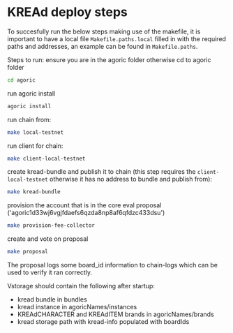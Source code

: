 # KREAd deploy steps

To succesfully run the below steps making use of the makefile, it is important to have a local file `Makefile.paths.local` filled in with the required paths and addresses, an example can be found in `Makefile.paths`.

Steps to run:
ensure you are in the agoric folder otherwise cd to agoric folder

```sh
cd agoric
```

run agoric install

```sh
agoric install
```

run chain from:

```sh
make local-testnet
```

run client for chain:

```sh
make client-local-testnet
```

create kread-bundle and publish it to chain (this step requires the `client-local-testnet` otherwise it has no address to bundle and publish from):

```sh
make kread-bundle
```

provision the account that is in the core eval proposal ('agoric1d33wj6vgjfdaefs6qzda8np8af6qfdzc433dsu')

```sh
make provision-fee-collector
```

create and vote on proposal

```sh
make proposal
```

The proposal logs some board_id information to chain-logs which can be used to verify it ran correctly.

Vstorage should contain the following after startup:

- kread bundle in bundles
- kread instance in agoricNames/instances
- KREAdCHARACTER and KREAdITEM brands in agoricNames/brands
- kread storage path with kread-info populated with boardIds
